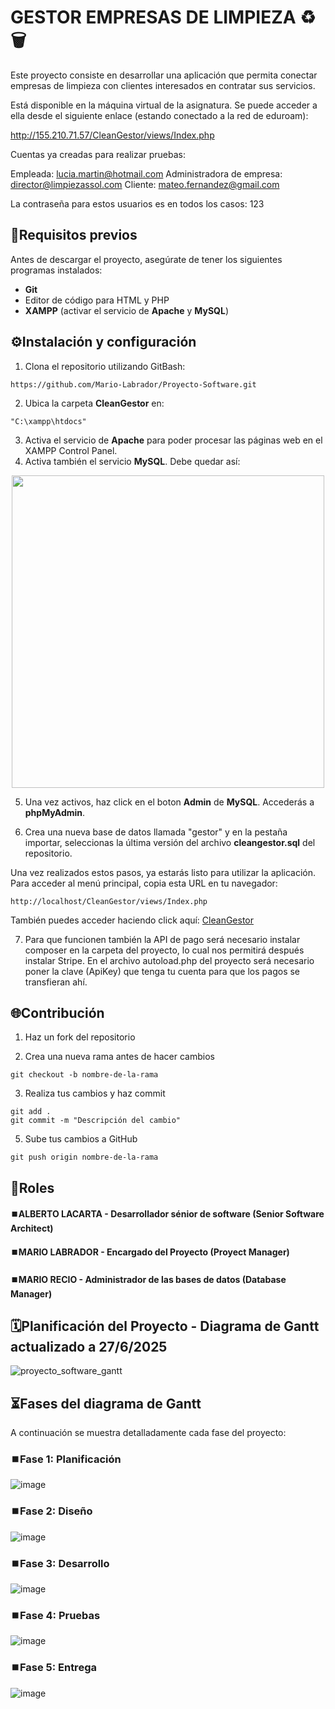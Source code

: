 # GESTOR EMPRESAS DE LIMPIEZA ♻️🗑️
Este proyecto consiste en desarrollar una aplicación que permita conectar empresas de limpieza con clientes interesados en contratar sus servicios.

Está disponible en la máquina virtual de la asignatura. Se puede acceder a ella desde el siguiente enlace (estando conectado a la red de eduroam):

http://155.210.71.57/CleanGestor/views/Index.php

Cuentas ya creadas para realizar pruebas:

Empleada: lucia.martin@hotmail.com
Administradora de empresa: director@limpiezassol.com
Cliente: mateo.fernandez@gmail.com

La contraseña para estos usuarios es en todos los casos: 123



## 🎯Requisitos previos

Antes de descargar el proyecto, asegúrate de tener los siguientes programas instalados:
- **Git**
- Editor de código para HTML y PHP
- **XAMPP** (activar el servicio de **Apache** y **MySQL**)

## ⚙️Instalación y configuración

1. Clona el repositorio utilizando GitBash:

```
https://github.com/Mario-Labrador/Proyecto-Software.git
```

2. Ubica la carpeta **CleanGestor** en:
```
"C:\xampp\htdocs"
```
3. Activa el servicio de **Apache** para poder procesar las páginas web en el XAMPP Control Panel.
4. Activa también el servicio **MySQL**.
Debe quedar así:

<p align="center">
  <img src="https://github.com/user-attachments/assets/a88d20ba-6312-41d4-845c-1713e98ad3b8" width="500">
</p>

5. Una vez activos, haz click en el boton **Admin** de **MySQL**. Accederás a **phpMyAdmin**.

6. Crea una nueva base de datos llamada "gestor" y en la pestaña importar, seleccionas la última versión del archivo **cleangestor.sql** del repositorio.


Una vez realizados estos pasos, ya estarás listo para utilizar la aplicación.
Para acceder al menú principal, copia esta URL en tu navegador:

```
http://localhost/CleanGestor/views/Index.php
```

También puedes acceder haciendo click aquí: [CleanGestor](http://localhost/CleanGestor/views/Index.php)

7. Para que funcionen también la API de pago será necesario instalar composer en la carpeta del proyecto, lo cual nos permitirá después instalar Stripe.
   En el archivo autoload.php del proyecto será necesario poner la clave (ApiKey) que tenga tu cuenta para que los pagos se transfieran ahí.

## 🌐Contribución

1. Haz un fork del repositorio

2. Crea una nueva rama antes de hacer cambios

```
git checkout -b nombre-de-la-rama
```

3. Realiza tus cambios y haz commit

```
git add .
git commit -m "Descripción del cambio"
```

5. Sube tus cambios a GitHub

```
git push origin nombre-de-la-rama
```

## 👤Roles
#### ⏹️ALBERTO LACARTA - Desarrollador sénior de software (Senior Software Architect)

#### ⏹️MARIO LABRADOR - Encargado del Proyecto (Proyect Manager)

#### ⏹️MARIO RECIO - Administrador de las bases de datos (Database Manager)


## 🗓️Planificación del Proyecto - Diagrama de Gantt actualizado a 27/6/2025
![proyecto_software_gantt](https://github.com/user-attachments/assets/5b6191f5-66c7-4e3c-8b61-1808a87084f9)



## ⏳Fases del diagrama de Gantt
A continuación se muestra detalladamente cada fase del proyecto:

### ⏹️Fase 1: Planificación
![image](https://github.com/user-attachments/assets/b5d3661a-e5f1-4211-8575-068a5e99c92d)

### ⏹️Fase 2: Diseño
![image](https://github.com/user-attachments/assets/068abc6a-ae61-4238-a839-0c2d761fd13b)

### ⏹️Fase 3: Desarrollo
![image](https://github.com/user-attachments/assets/ace9d12b-87a2-425a-9851-d09a855f3e3b)

### ⏹️Fase 4: Pruebas
![image](https://github.com/user-attachments/assets/f41ad5c3-7b1d-4691-9d5d-527817fd83f1)

### ⏹️Fase 5: Entrega
![image](https://github.com/user-attachments/assets/9eebe1dc-69d3-493d-bc67-553e468f0b85)


